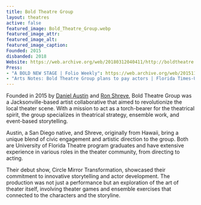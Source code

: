 ```yaml
---
title: Bold Theatre Group
layout: theatres
active: false
featured_image: Bold_Theatre_Group.webp
featured_image_attr:
featured_image_alt:
featured_image_caption:
Founded: 2015
disbanded: 2018
Website: https://web.archive.org/web/20180312040411/http://boldtheatre.com/
Press:
- "A BOLD NEW STAGE | Folio Weekly": https://web.archive.org/web/20151126133919/https://folioweekly.com/A-BOLD-NEW-STAGE,14113
- "Arts Notes: Bold Theatre Group plans to pay actors | Florida Times-Union": https://www.jacksonville.com/entertainment/arts/2015-07-16/story/arts-notes-bold-theatre-group-plans-pay-actors?page=1()
---
```

Founded in 2015 by [Daniel Austin](/people/daniel-austin) and [Ron Shreve](/people/ron-shreve), Bold Theatre Group was a Jacksonville-based artist collaborative that aimed to revolutionize the local theater scene. With a mission to act as a torch-bearer for the theatrical spirit, the group specializes in theatrical strategy, ensemble work, and event-based storytelling.

Austin, a San Diego native, and Shreve, originally from Hawaii, bring a unique blend of civic engagement and artistic direction to the group. Both are University of Florida Theatre program graduates and have extensive experience in various roles in the theater community, from directing to acting.

Their debut show, Circle Mirror Transformation, showcased their commitment to innovative storytelling and actor development. The production was not just a performance but an exploration of the art of theater itself, involving theater games and ensemble exercises that connected to the characters and the storyline.